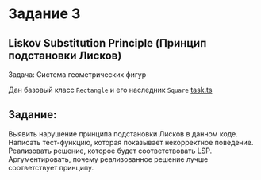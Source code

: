 # Задание 3

## Liskov Substitution Principle (Принцип подстановки Лисков)

Задача: Система геометрических фигур

Дан базовый класс `Rectangle` и его наследник `Square` [task.ts](./task.ts)

## Задание:

Выявить нарушение принципа подстановки Лисков в данном коде. Написать тест-функцию, которая показывает некорректное поведение. Реализовать решение, которое будет соответствовать LSP. Аргументировать, почему реализованное решение лучше соответствует принципу.
